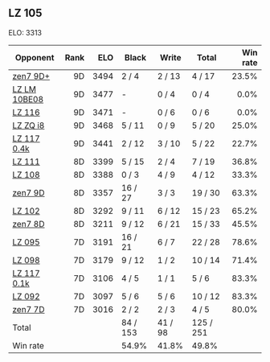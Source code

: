 ## LZ 105 ##

ELO: 3313

Opponent | Rank | ELO | Black | Write | Total | Win rate
---------|-----:|----:|-------|-------|-------|-------:
[zen7 9D+](zen7%209D+.md) | 9D | 3494 | 2 / 4 | 2 / 13 | 4 / 17 | 23.5%
[LZ LM 10BE08](LZ%20LM%2010BE08.md) | 9D | 3477 | - | 0 / 4 | 0 / 4 | 0.0%
[LZ 116](LZ%20116.md) | 9D | 3471 | - | 0 / 6 | 0 / 6 | 0.0%
[LZ ZQ i8](LZ%20ZQ%20i8.md) | 9D | 3468 | 5 / 11 | 0 / 9 | 5 / 20 | 25.0%
[LZ 117 0.4k](LZ%20117%200.4k.md) | 9D | 3441 | 2 / 12 | 3 / 10 | 5 / 22 | 22.7%
[LZ 111](LZ%20111.md) | 8D | 3399 | 5 / 15 | 2 / 4 | 7 / 19 | 36.8%
[LZ 108](LZ%20108.md) | 8D | 3388 | 0 / 3 | 4 / 9 | 4 / 12 | 33.3%
[zen7 9D](zen7%209D.md) | 8D | 3357 | 16 / 27 | 3 / 3 | 19 / 30 | 63.3%
[LZ 102](LZ%20102.md) | 8D | 3292 | 9 / 11 | 6 / 12 | 15 / 23 | 65.2%
[zen7 8D](zen7%208D.md) | 8D | 3211 | 9 / 12 | 6 / 21 | 15 / 33 | 45.5%
[LZ 095](LZ%20095.md) | 7D | 3191 | 16 / 21 | 6 / 7 | 22 / 28 | 78.6%
[LZ 098](LZ%20098.md) | 7D | 3179 | 9 / 12 | 1 / 2 | 10 / 14 | 71.4%
[LZ 117 0.1k](LZ%20117%200.1k.md) | 7D | 3106 | 4 / 5 | 1 / 1 | 5 / 6 | 83.3%
[LZ 092](LZ%20092.md) | 7D | 3097 | 5 / 6 | 5 / 6 | 10 / 12 | 83.3%
[zen7 7D](zen7%207D.md) | 7D | 3016 | 2 / 2 | 2 / 3 | 4 / 5 | 80.0%
Total | | | 84 / 153 | 41 / 98 | 125 / 251 | 
Win rate| | | 54.9% | 41.8% | 49.8% | 
